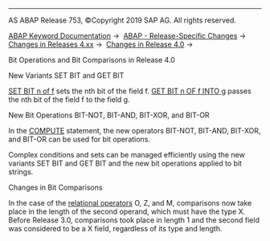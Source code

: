   

* * *

AS ABAP Release 753, ©Copyright 2019 SAP AG. All rights reserved.

[ABAP Keyword Documentation](javascript:call_link\('abenabap.htm'\)) →  [ABAP - Release-Specific Changes](javascript:call_link\('abennews.htm'\)) →  [Changes in Releases 4.xx](javascript:call_link\('abennews-4.htm'\)) →  [Changes in Release 4.0](javascript:call_link\('abennews-40.htm'\)) → 

Bit Operations and Bit Comparisons in Release 4.0

New Variants SET BIT and GET BIT

[SET BIT n of f](javascript:call_link\('abapset_bit.htm'\)) sets the nth bit of the field f.
[GET BIT n OF f INTO g](javascript:call_link\('abapget_bit.htm'\)) passes the nth bit of the field f to the field g.

New Bit Operations BIT-NOT, BIT-AND, BIT-XOR, and BIT-OR

In the [COMPUTE](javascript:call_link\('abapcompute_bit.htm'\)) statement, the new operators BIT-NOT, BIT-AND, BIT-XOR, and BIT-OR can be used for bit operations.

Complex conditions and sets can be managed efficiently using the new variants SET BIT and GET BIT and the new bit operations applied to bit strings.

Changes in Bit Comparisons

In the case of the [relational operators](javascript:call_link\('abenlogexp_bitmasks.htm'\)) O, Z, and M, comparisons now take place in the length of the second operand, which must have the type X.
Before Release 3.0, comparisons took place in length 1 and the second field was considered to be a X field, regardless of its type and length.